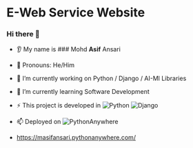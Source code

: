 # E-Web Service Website

### Hi there 👋
* 👂 My name is ### Mohd **Asif** Ansari 
* 👩 Pronouns: He/Him
* 🔭 I’m currently working on Python / Django / AI-Ml Libraries
* 🌱 I’m currently learning Software Development
* ⚡ This project is developed in    ![Python](https://img.shields.io/badge/python-3670A0?style=for-the-badge&logo=python&logoColor=ffdd54) ![Django](https://img.shields.io/badge/django-%23092E20.svg?style=for-the-badge&logo=django&logoColor=white)

* 📫 Deployed on
  ![PythonAnywhere](https://img.shields.io/badge/pythonanywhere-%232F9FD7.svg?style=for-the-badge&logo=pythonanywhere&logoColor=151515)
* https://masifansari.pythonanywhere.com/
